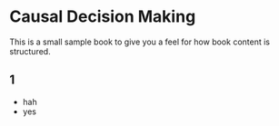 # Causal Decision Making


This is a small sample book to give you a feel for how book content is
structured.


## 1
* hah
* yes
